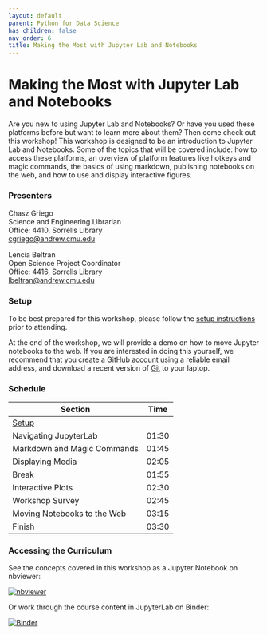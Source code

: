 ```yaml
---
layout: default
parent: Python for Data Science
has_children: false
nav_order: 6
title: Making the Most with Jupyter Lab and Notebooks
---
```


# Making the Most with Jupyter Lab and Notebooks

Are you new to using Jupyter Lab and Notebooks? Or have you used these platforms before but want to learn more about them? Then come check out this workshop! This workshop is designed to be an introduction to Jupyter Lab and Notebooks. Some of the topics that will be covered include: how to access these platforms, an overview of platform features like hotkeys and magic commands, the basics of using markdown, publishing notebooks on the web, and how to use and display interactive figures.    

### Presenters
Chasz Griego <a href='https://github.com/chaszg' target='_blank'><img src='../content/img/GitHub-Mark-custom.svg' style='width:15px; padding:0; border:none !important;'></a>  
Science and Engineering Librarian  
Office: 4410, Sorrells Library  
[cgriego@andrew.cmu.edu](mailto:cgriego@andrew.cmu.edu)  

Lencia Beltran <a href='https://github.com/lenciabeltran' target='_blank'><img src='../content/img/GitHub-Mark-custom.svg' style='width:15px; padding:0; border:none !important;'></a>  
Open Science Project Coordinator  
Office: 4416, Sorrells Library  
[lbeltran@andrew.cmu.edu](mailto:lbeltran@andrew.cmu.edu)  

### Setup

To be best prepared for this workshop, please follow the [setup instructions](setup.md)
prior to attending.

At the end of the workshop, we will provide a demo on how to move Jupyter notebooks to the web. If you are interested in doing this yourself, we recommend that you [create a GitHub account](https://github.com/) using a reliable email address, and download a recent version of [Git](https://git-scm.com/downloads) to your laptop.

### Schedule

| Section  | Time |
| ------------- | ------------- |
| [Setup](../setup.md)  |   |
| Navigating JupyterLab | 01:30  |
| Markdown and Magic Commands  | 01:45  |
| Displaying Media  |  02:05  |
| Break | 01:55
| Interactive Plots | 02:30 |
| Workshop Survey | 02:45 |
| Moving Notebooks to the Web | 03:15 |
| Finish  | 03:30  |

### Accessing the Curriculum

See the concepts covered in this workshop as a Jupyter Notebook on nbviewer:

[![nbviewer](https://raw.githubusercontent.com/jupyter/design/master/logos/Badges/nbviewer_badge.svg)](https://nbviewer.org/github/cmu-lib/portfolio_workshop/blob/main/Python_Series_Materials/__jupyter-notebooks/making-the-most-with-jupyter.ipynb)

Or work through the course content in JupyterLab on Binder:

[![Binder](https://mybinder.org/badge_logo.svg)](https://mybinder.org/v2/gh/cmu-lib/portfolio_workshop/HEAD?labpath=Python_Series_Materials%2F__jupyter-notebooks%2F)
